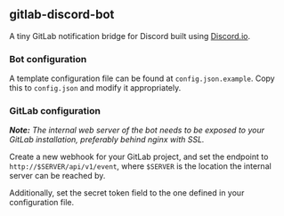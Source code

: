 ## gitlab-discord-bot

A tiny GitLab notification bridge for Discord built using [Discord.io](https://github.com/izy521/discord.io).

### Bot configuration
A template configuration file can be found at `config.json.example`. Copy this to `config.json` and modify it appropriately.

### GitLab configuration
_**Note:** The internal web server of the bot needs to be exposed to your GitLab installation, preferably behind nginx with SSL._

Create a new webhook for your GitLab project, and set the endpoint to `http://$SERVER/api/v1/event`, where `$SERVER` is the location the internal server can be reached by.

Additionally, set the secret token field to the one defined in your configuration file.
